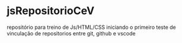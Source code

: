 # jsRepositorioCeV
repositório para treino de Js/HTML/CSS
iniciando o primeiro teste de vinculação de repositorios entre git, github e vscode